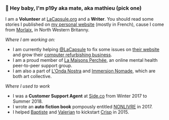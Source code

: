 ### 👋 Hey baby, I'm p19y aka mate, aka mathieu (pick one)


I am a **Volunteer** at [LaCapsule.org](https://lacapsule.org) and a **Writer**. You should read some stories I published on [my personal website](https://spinning-fantasies.org) (mostly in French), cause I come from [Morlaix](https://www.openstreetmap.org/relation/297387), in North Western Britanny.

*Where I am working on:*

- I am currently helping [@LaCapsule](https://github.com/lacapsule) to fix some issues on [their website](https://lacapsule/V4) and grow their [computer refurbishing business](https://lacapsule.org/pages/metier.html#reconditionnement).
- I am a proud member of [La Maisons Perchée](https://www.maisonperchee.org/), an online mental health peer-to-peer support group.
- I am also a part of [L'Onda Nostra](https://www.ondanostra.com) and [Immersion Nomade](https://imno.in), which are both art collective.

*Where I used to work*

- I was a **Customer Support Agent** at [Side.co](https://www.side.co) from Winter 2017 to Summer 2018.
- I wrote an **auto fiction book** pompously entitled [NONLIVRE](https://github.com/p19y/p19y/files/10425447/NONLIVRE.2017.pdf) in 2017.
- I helped [Baptiste](https://github.com/baptistejamin) and [Valerian](https://github.com/valeriansaliou) to kickstart [Crisp](https://crisp.chat) in 2015.


<!--
**p19y/p19y** is a ✨ _special_ ✨ repository because its `README.md` (this file) appears on your GitHub profile.

Here are some ideas to get you started:

- 🔭 I’m currently working on ...
- 🌱 I’m currently learning ...
- 👯 I’m looking to collaborate on ...
- 🤔 I’m looking for help with ...
- 💬 Ask me about ...
- 📫 How to reach me: ...
- 😄 Pronouns: ...
- ⚡ Fun fact: ...
-->
